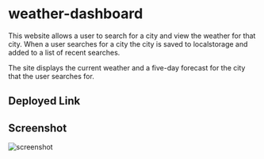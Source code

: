# weather-dashboard
This website allows a user to search for a city and view the weather for that city.  When a user searches for a city the city is saved to localstorage and added to a list of recent searches.

The site displays the current weather and a five-day forecast for the city that the user searches for.

## Deployed Link

## Screenshot
![screenshot](./assets/images/screenshot.png)